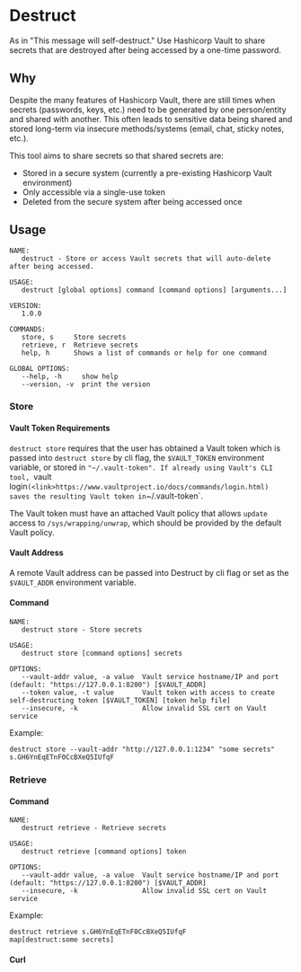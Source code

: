 # Destruct
As in "This message will self-destruct." Use Hashicorp Vault to share secrets that are destroyed after being accessed by a one-time password.

## Why
Despite the many features of Hashicorp Vault, there are still times when secrets (passwords, keys, etc.) need to be generated by one person/entity and shared with another. This often leads to sensitive data being shared and stored long-term via insecure methods/systems (email, chat, sticky notes, etc.).

This tool aims to share secrets so that shared secrets are:

* Stored in a secure system (currently a pre-existing Hashicorp Vault environment)
* Only accessible via a single-use token
* Deleted from the secure system after being accessed once

## Usage
```
NAME:
   destruct - Store or access Vault secrets that will auto-delete after being accessed.

USAGE:
   destruct [global options] command [command options] [arguments...]

VERSION:
   1.0.0

COMMANDS:
   store, s     Store secrets
   retrieve, r  Retrieve secrets
   help, h      Shows a list of commands or help for one command

GLOBAL OPTIONS:
   --help, -h     show help
   --version, -v  print the version
```

### Store
#### Vault Token Requirements
`destruct store` requires that the user has obtained a Vault token which is passed into `destruct store` by cli flag, the `$VAULT_TOKEN` environment variable, or stored in `"~/.vault-token". If already using Vault's CLI tool, `vault login` (<link>https://www.vaultproject.io/docs/commands/login.html) saves the resulting Vault token in `~/.vault-token`.

The Vault token must have an attached Vault policy that allows `update` access to `/sys/wrapping/unwrap`, which should be provided by the default Vault policy.

#### Vault Address
A remote Vault address can be passed into Destruct by cli flag or set as the `$VAULT_ADDR` environment variable.

#### Command
```
NAME:
   destruct store - Store secrets

USAGE:
   destruct store [command options] secrets

OPTIONS:
   --vault-addr value, -a value  Vault service hostname/IP and port (default: "https://127.0.0.1:8200") [$VAULT_ADDR]
   --token value, -t value       Vault token with access to create self-destructing token [$VAULT_TOKEN] [token help file]
   --insecure, -k                Allow invalid SSL cert on Vault service
```

Example:
```
destruct store --vault-addr "http://127.0.0.1:1234" "some secrets"
s.GH6YnEqETnF0CcBXeQ5IUfqF
```

### Retrieve

#### Command
```
NAME:
   destruct retrieve - Retrieve secrets

USAGE:
   destruct retrieve [command options] token

OPTIONS:
   --vault-addr value, -a value  Vault service hostname/IP and port (default: "https://127.0.0.1:8200") [$VAULT_ADDR]
   --insecure, -k                Allow invalid SSL cert on Vault service
```

Example:
```
destruct retrieve s.GH6YnEqETnF0CcBXeQ5IUfqF
map[destruct:some secrets]
```

#### Curl
```

```
